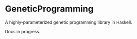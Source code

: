 GeneticProgramming
==================

A highly-parameterized genetic programming library in Haskell.

Docs in progress.
